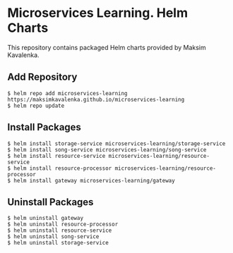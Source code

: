 # Microservices Learning. Helm Charts
This repository contains packaged Helm charts provided by Maksim Kavalenka.

## Add Repository
`$ helm repo add microservices-learning https://maksimkavalenka.github.io/microservices-learning`  
`$ helm repo update`

## Install Packages
`$ helm install storage-service microservices-learning/storage-service`  
`$ helm install song-service microservices-learning/song-service`  
`$ helm install resource-service microservices-learning/resource-service`  
`$ helm install resource-processor microservices-learning/resource-processor`  
`$ helm install gateway microservices-learning/gateway`

## Uninstall Packages
`$ helm uninstall gateway`  
`$ helm uninstall resource-processor`  
`$ helm uninstall resource-service`  
`$ helm uninstall song-service`  
`$ helm uninstall storage-service`
